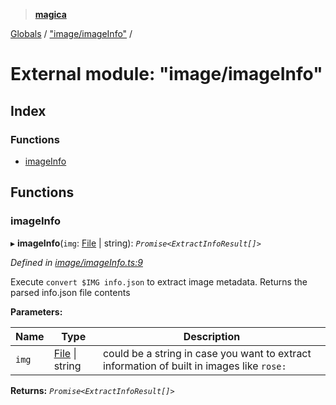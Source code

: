 > **[magica](../README.md)**

[Globals](../README.md) / ["image/imageInfo"](_image_imageinfo_.md) /

# External module: "image/imageInfo"

## Index

### Functions

* [imageInfo](_image_imageinfo_.md#imageinfo)

## Functions

###  imageInfo

▸ **imageInfo**(`img`: [File](../classes/_file_file_.file.md) | string): *`Promise<ExtractInfoResult[]>`*

*Defined in [image/imageInfo.ts:9](https://github.com/cancerberoSgx/magica/blob/1a62845/src/image/imageInfo.ts#L9)*

Execute `convert $IMG info.json` to extract image metadata. Returns the parsed info.json file contents

**Parameters:**

Name | Type | Description |
------ | ------ | ------ |
`img` | [File](../classes/_file_file_.file.md) \| string | could be a string in case you want to extract information of built in images like `rose:`  |

**Returns:** *`Promise<ExtractInfoResult[]>`*